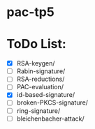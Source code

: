 # pac-tp5

ToDo List:
==========
- [x] RSA-keygen/
- [ ] Rabin-signature/
- [ ] RSA-reductions/
- [ ] PAC-evaluation/
- [x] id-based-signature/
- [ ] broken-PKCS-signature/
- [ ] ring-signature/
- [ ] bleichenbacher-attack/
